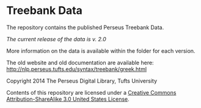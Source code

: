 Treebank Data
=============

The repository contains the published Perseus Treebank Data. 

_The current release of the data is v. 2.0_ 

More information on the data is available within the folder for each version. 

The old website and old documentation are available here:
http://nlp.perseus.tufts.edu/syntax/treebank/greek.html

Copyright 2014 The Perseus Digital Library, Tufts University

Contents of this repository are licensed under a [Creative Commons Attribution-ShareAlike 3.0 United States License](http://creativecommons.org/licenses/by-sa/3.0/us/).
